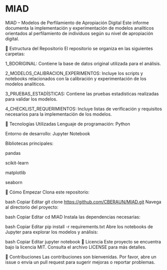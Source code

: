 # MIAD
MIAD – Modelos de Perfilamiento de Apropiación Digital
Este informe documenta la implementación y experimentación de modelos analíticos orientados al perfilamiento de individuos según su nivel de apropiación digital.

📁 Estructura del Repositorio
El repositorio se organiza en las siguientes carpetas:

1_BDORIGINAL: Contiene la base de datos original utilizada para el análisis.

2_MODELOS_CALIBRACION_EXPERIMENTOS: Incluye los scripts y notebooks relacionados con la calibración y experimentación de los modelos analíticos.

3_PRUEBAS_ESTADÍSTICAS: Contiene las pruebas estadísticas realizadas para validar los modelos.

4_CHECKLIST_REQUERIMIENTOS: Incluye listas de verificación y requisitos necesarios para la implementación de los modelos.

🧪 Tecnologías Utilizadas
Lenguaje de programación: Python

Entorno de desarrollo: Jupyter Notebook

Bibliotecas principales:

pandas

scikit-learn

matplotlib

seaborn

🚀 Cómo Empezar
Clona este repositorio:

bash
Copiar
Editar
git clone https://github.com/CBERAUN/MIAD.git
Navega al directorio del proyecto:

bash
Copiar
Editar
cd MIAD
Instala las dependencias necesarias:

bash
Copiar
Editar
pip install -r requirements.txt
Abre los notebooks de Jupyter para explorar los modelos y análisis:

bash
Copiar
Editar
jupyter notebook
📄 Licencia
Este proyecto se encuentra bajo la licencia MIT. Consulta el archivo LICENSE para más detalles.

🤝 Contribuciones
Las contribuciones son bienvenidas. Por favor, abre un issue o envía un pull request para sugerir mejoras o reportar problemas.
